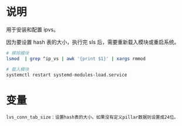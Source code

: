 # 说明

用于安装和配置 ipvs。

因为要设置 hash 表的大小，执行完 sls 后，需要重新载入模块或重启系统。

```bash
# 移除模块
lsmod  | grep ^ip_vs | awk '{print $1}' | xargs rmmod

# 载入模块
systemctl restart systemd-modules-load.service
```

# 变量

```text
lvs_conn_tab_size：设置hash表的大小。如果没有定义pillar数据则设置成24位。
```
